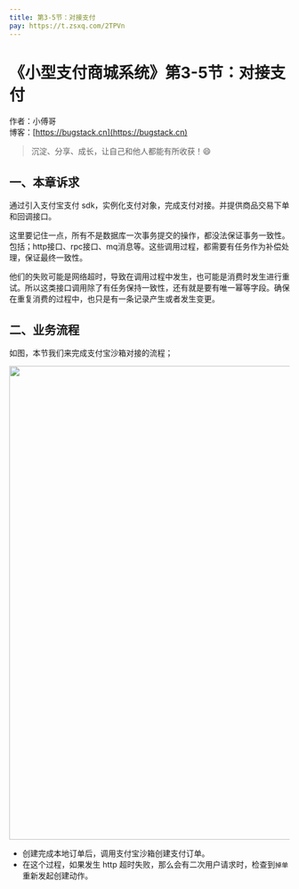 ```yaml
---
title: 第3-5节：对接支付
pay: https://t.zsxq.com/2TPVn
---
```


# 《小型支付商城系统》第3-5节：对接支付

作者：小傅哥
<br/>博客：[https://bugstack.cn](https://bugstack.cn)

> 沉淀、分享、成长，让自己和他人都能有所收获！😄

## 一、本章诉求

通过引入支付宝支付 sdk，实例化支付对象，完成支付对接。并提供商品交易下单和回调接口。

这里要记住一点，所有不是数据库一次事务提交的操作，都没法保证事务一致性。包括；http接口、rpc接口、mq消息等。这些调用过程，都需要有任务作为补偿处理，保证最终一致性。

他们的失败可能是网络超时，导致在调用过程中发生，也可能是消费时发生进行重试。所以这类接口调用除了有任务保持一致性，还有就是要有唯一幂等字段。确保在重复消费的过程中，也只是有一条记录产生或者发生变更。

## 二、业务流程

如图，本节我们来完成支付宝沙箱对接的流程；

<div align="center">
    <img src="https://bugstack.cn/images/article/project/s-pay-mall/s-pay-mall-2-2-05.png" width="850px">
</div>

- 创建完成本地订单后，调用支付宝沙箱创建支付订单。
- 在这个过程，如果发生 http 超时失败，那么会有二次用户请求时，检查到`掉单`重新发起创建动作。